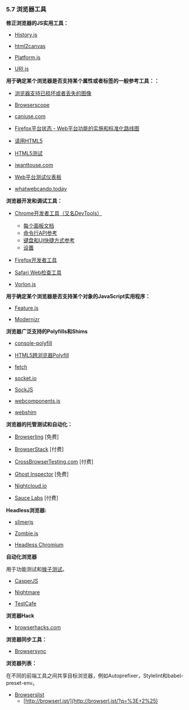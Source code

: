 <!-- 5.7 - Browser Tools -->
### 5.7 浏览器工具

<!-- JS Utilities to fix Browsers:-->
**修正浏览器的JS实用工具：**

+ [History.js](https://github.com/browserstate/history.js)

+ [html2canvas](https://github.com/niklasvh/html2canvas)

+ [Platform.js](https://github.com/bestiejs/platform.js)

+ [URI.js](http://medialize.github.io/URI.js/)


**用于确定某个浏览器是否支持某个属性或者标签的一般参考工具：：**

<!-- Browser support for broken/missing images -->
+ [浏览器支持已损坏或者丢失的图像](http://codepen.io/bartveneman/full/qzCte/)

+ [Browserscope](http://www.browserscope.org/)

+ [caniuse.com](http://caniuse.com/)

<!-- Firefox Platform Status - Implementation & standardization roadmap for web platform features -->
+ [Firefox平台状态 - Web平台功能的实施和标准化路线图](https://platform-status.mozilla.org/)

<!-- HTML5 Please -->
+ [请用HTML5](http://html5please.com/)

<!-- HTML5 Test -->
+ [HTML5测试](https://html5test.com/)

+ [iwanttouse.com](http://www.iwanttouse.com/)

<!-- web-platform-tests dashboard -->
+ [Web平台测试仪表板](https://wpt.fyi/)

+ [whatwebcando.today](https://whatwebcando.today/)

<!-- Browser Development/Debug Tools: -->
**浏览器开发和调试工具：**

<!-- Chrome Developer Tools (aka DevTools) -->
+ [Chrome开发者工具（又名DevTools）](https://developers.google.com/web/tools/?hl=en)

    <!-- Per-Panel Documentation -->
    + [每个面板文档](https://developers.google.com/web/tools/chrome-devtools/#docs)

    <!-- Command Line API Reference -->
    + [命令行API参考](https://developers.google.com/web/tools/javascript/command-line/command-line-reference?hl=en)

    <!-- Keyboard & UI Shortcuts Reference -->
    + [键盘和UI快捷方式参考](https://developers.google.com/web/tools/iterate/inspect-styles/shortcuts)

    <!-- Settings -->
    + [设置](https://developer.chrome.com/devtools/docs/settings)

<!-- Firefox Developer Tools -->
+ [Firefox开发者工具](https://developer.mozilla.org/en-US/docs/Tools)

<!-- Safari Web Inspector -->
+ [Safari Web检查工具](https://developer.apple.com/safari/tools/)

+ [Vorlon.js](http://vorlonjs.com/)

<!-- JavaScript Utilities to Determine If X Browser Supports X: -->
**用于确定某个浏览器是否支持某个对象的JavaScript实用程序：**

+ [Feature.js](http://featurejs.com/)

+ [Modernizr](https://modernizr.com/)

<!-- Broad Browser Polyfills/Shims: -->
**浏览器广泛支持的Polyfills和Shims**

+ [console-polyfill](https://github.com/paulmillr/console-polyfill)

<!-- HTML5 Cross Browser Polyfills -->
+ [HTML5跨浏览器Polyfill](https://github.com/Modernizr/Modernizr/wiki/HTML5-Cross-browser-Polyfills)

+ [fetch](https://github.com/github/fetch)

+ [socket.io](http://socket.io/)

+ [SockJS](https://github.com/sockjs/sockjs-client)

+ [webcomponents.js](https://github.com/WebComponents/webcomponentsjs)

+ [webshim](https://afarkas.github.io/webshim/demos/)

<!-- Hosted Testing/Automation for Browsers: -->
**浏览器的托管测试和自动化：**

+ [Browserling](https://www.browserling.com/) [免费]

+ [BrowserStack](https://www.browserstack.com/) [付费]

+ [CrossBrowserTesting.com](http://crossbrowsertesting.com/) [付费]

+ [Ghost Inspector](https://ghostinspector.com/) [免费]

+ [Nightcloud.io](http://nightcloud.io/)

+ [Sauce Labs](https://saucelabs.com/) [付费]

<!-- Headless Browsers: -->
**Headless浏览器:**

+ [slimerjs](http://slimerjs.org/)

+ [Zombie.js](http://zombie.js.org/)

+ [Headless Chromium](https://chromium.googlesource.com/chromium/src/+/lkgr/headless/README.md)

<!-- Browser Automation: -->
**自动化浏览器**

<!-- Used for functional testing and monkey testing. -->
用于功能测试和[猴子测试](https://en.wikipedia.org/wiki/Monkey_testing)。

+ [CasperJS](http://casperjs.org/)

+ [Nightmare](https://github.com/segmentio/nightmare)

+ [TestCafe](https://github.com/DevExpress/testcafe)

<!-- Browser Hacks: -->
**浏览器Hack**

+ [browserhacks.com](http://browserhacks.com/)

<!-- Browser Syncing Tools: -->
**浏览器同步工具：**

+ [Browsersync](http://www.browsersync.io/)

<!-- Browser List: -->
**浏览器列表：**

<!-- Share target browsers between different front-end tools, like Autoprefixer, Stylelint and babel-preset-env. -->
在不同的前端工具之间共享目标浏览器，例如Autoprefixer，Stylelint和babel-preset-env。

+ [Browserslist](https://github.com/ai/browserslist)
    + [http://browserl.ist/](http://browserl.ist/?q=%3E+2%25)